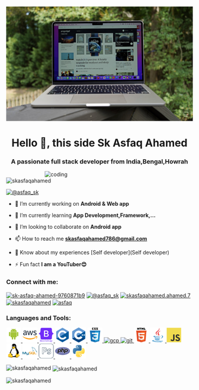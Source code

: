 <!---
SKASFAQAHAMED/SKASFAQAHAMED is a ✨ special ✨ repository because its `README.md` (this file) appears on your GitHub profile.
You can click the Preview link to take a look at your changes.
- 👋 Hi, I’m @SKASFAQAHAMED
- 👀 I’m interested in ...
- 🌱 I’m currently learning ...
- 💞️ I’m looking to collaborate on ...
- 📫 How to reach me ...
--->
![logo](https://github.com/SKASFAQAHAMED/SKASFAQAHAMED/blob/main/8f645890-0318-11ed-abe7-4a5445793bdd.jpeg)
<h1 align="center">Hello 👋, this side Sk Asfaq Ahamed</h1>
<h3 align="center">A passionate full stack developer from India,Bengal,Howrah</h3>

<img align="right" alt="coding" width="400" src="[[[[[https://www.google.co.in/url?sa=i&url=https%3A%2F%2Fgithub.com%2FVL-037&psig=AOvVaw2Xt2iXjTuP1rhmL8CNryI-&ust=1690789055980000&source=images&cd=vfe&opi=89978449&ved=0CBEQjRxqFwoTCJDkmpr2tYADFQAAAAAdAAAAABAp](https://camo.githubusercontent.com/d38048c04473ce7fbcdde5bb8eb4a9722b7cb630de5ab485967633759c21b534/68747470733a2f2f7777772e756e696167656e74732e636f6d2f6173736574732f696d616765732f736b7970652d73657373696f6e2e676966](https://camo.githubusercontent.com/d38048c04473ce7fbcdde5bb8eb4a9722b7cb630de5ab485967633759c21b534/68747470733a2f2f7777772e756e696167656e74732e636f6d2f6173736574732f696d616765732f736b7970652d73657373696f6e2e676966))](https://camo.githubusercontent.com/d38048c04473ce7fbcdde5bb8eb4a9722b7cb630de5ab485967633759c21b534/68747470733a2f2f7777772e756e696167656e74732e636f6d2f6173736574732f696d616765732f736b7970652d73657373696f6e2e676966)](https://www.google.co.in/url?sa=i&url=https%3A%2F%2Fdribbble.com%2Fshots%2F14032021-Programming-Animation&psig=AOvVaw2BXfi47VB6hsjDQOyB-heC&ust=1690789691521000&source=images&cd=vfe&opi=89978449&ved=0CBEQjRxqFwoTCPiKwsn4tYADFQAAAAAdAAAAABAE)](https://www.google.co.in/url?sa=i&url=https%3A%2F%2Fwww.lambdatest.com%2Fnewsletter%2Feditions%2Fissue24&psig=AOvVaw2Xt2iXjTuP1rhmL8CNryI-&ust=1690789055980000&source=images&cd=vfe&opi=89978449&ved=0CBEQjRxqGAoTCJDkmpr2tYADFQAAAAAdAAAAABCeAQ)">

<p align="left"> <img src="https://komarev.com/ghpvc/?username=skasfaqahamed&label=Profile%20views&color=0e75b6&style=flat" alt="skasfaqahamed" /> </p>

<p align="left"> <a href="https://twitter.com/@asfaq_sk" target="blank"><img src="https:![image](https://github.com/SKASFAQAHAMED/SKASFAQAHAMED/assets/92204267/3c1c6ed2-648a-4062-84a7-4320b148eeff)
//img.shields.io/twitter/follow/@asfaq_sk?logo=twitter&style=for-the-badge" alt="@asfaq_sk" /></a> </p>

- 🔭 I’m currently working on **Android & Web app**

- 🌱 I’m currently learning **App Development,Framework,...**

- 👯 I’m looking to collaborate on **Android app**

- 📫 How to reach me **skasfaqahamed786@gmail.com**

- 📄 Know about my experiences [Self developer](Self developer)

- ⚡ Fun fact **I am a YouTuber😊**

<h3 align="left">Connect with me:</h3>
<p align="left">

<a href="https://linkedin.com/in/sk-asfaq-ahamed-9760871b9" target="blank"><img align="center" src="https://raw.githubusercontent.com/rahuldkjain/github-profile-readme-generator/master/src/images/icons/Social/linked-in-alt.svg" alt="sk-asfaq-ahamed-9760871b9" height="30" width="40" /></a>
<a href="https://twitter.com/@asfaq_sk" target="blank"><img align="center" src="https://raw.githubusercontent.com/rahuldkjain/github-profile-readme-generator/master/src/images/icons/Social/twitter.svg" alt="@asfaq_sk" height="30" width="40" /></a>
<a href="https://fb.com/skasfaqahamed.ahamed.7" target="blank"><img align="center" src="https://raw.githubusercontent.com/rahuldkjain/github-profile-readme-generator/master/src/images/icons/Social/facebook.svg" alt="skasfaqahamed.ahamed.7" height="30" width="40" /></a>
<a href="https://instagram.com/skasfaqahamed" target="blank"><img align="center" src="https://raw.githubusercontent.com/rahuldkjain/github-profile-readme-generator/master/src/images/icons/Social/instagram.svg" alt="skasfaqahamed" height="30" width="40" /></a>
<a href="https://www.youtube.com/@asfaq8797" target="blank"><img align="center" src="https://raw.githubusercontent.com/rahuldkjain/github-profile-readme-generator/master/src/images/icons/Social/youtube.svg" alt="asfaq" height="30" width="40" /></a>
</p>

<h3 align="left">Languages and Tools:</h3>
<p align="left"> <a href="https://developer.android.com" target="_blank" rel="noreferrer"> <img src="https://raw.githubusercontent.com/devicons/devicon/master/icons/android/android-original-wordmark.svg" alt="android" width="40" height="40"/> </a> <a href="https://aws.amazon.com" target="_blank" rel="noreferrer"> <img src="https://raw.githubusercontent.com/devicons/devicon/master/icons/amazonwebservices/amazonwebservices-original-wordmark.svg" alt="aws" width="40" height="40"/> </a> <a href="https://getbootstrap.com" target="_blank" rel="noreferrer"> <img src="https://raw.githubusercontent.com/devicons/devicon/master/icons/bootstrap/bootstrap-plain-wordmark.svg" alt="bootstrap" width="40" height="40"/> </a> <a href="https://www.cprogramming.com/" target="_blank" rel="noreferrer"> <img src="https://raw.githubusercontent.com/devicons/devicon/master/icons/c/c-original.svg" alt="c" width="40" height="40"/> </a> <a href="https://www.w3schools.com/cpp/" target="_blank" rel="noreferrer"> <img src="https://raw.githubusercontent.com/devicons/devicon/master/icons/cplusplus/cplusplus-original.svg" alt="cplusplus" width="40" height="40"/> </a> <a href="https://www.w3schools.com/css/" target="_blank" rel="noreferrer"> <img src="https://raw.githubusercontent.com/devicons/devicon/master/icons/css3/css3-original-wordmark.svg" alt="css3" width="40" height="40"/> </a> <a href="https://cloud.google.com" target="_blank" rel="noreferrer"> <img src="https://www.vectorlogo.zone/logos/google_cloud/google_cloud-icon.svg" alt="gcp" width="40" height="40"/> </a> <a href="https://git-scm.com/" target="_blank" rel="noreferrer"> <img src="https://www.vectorlogo.zone/logos/git-scm/git-scm-icon.svg" alt="git" width="40" height="40"/> </a> <a href="https://www.w3.org/html/" target="_blank" rel="noreferrer"> <img src="https://raw.githubusercontent.com/devicons/devicon/master/icons/html5/html5-original-wordmark.svg" alt="html5" width="40" height="40"/> </a> <a href="https://www.java.com" target="_blank" rel="noreferrer"> <img src="https://raw.githubusercontent.com/devicons/devicon/master/icons/java/java-original.svg" alt="java" width="40" height="40"/> </a> <a href="https://developer.mozilla.org/en-US/docs/Web/JavaScript" target="_blank" rel="noreferrer"> <img src="https://raw.githubusercontent.com/devicons/devicon/master/icons/javascript/javascript-original.svg" alt="javascript" width="40" height="40"/> </a> <a href="https://www.linux.org/" target="_blank" rel="noreferrer"> <img src="https://raw.githubusercontent.com/devicons/devicon/master/icons/linux/linux-original.svg" alt="linux" width="40" height="40"/> </a> <a href="https://www.mysql.com/" target="_blank" rel="noreferrer"> <img src="https://raw.githubusercontent.com/devicons/devicon/master/icons/mysql/mysql-original-wordmark.svg" alt="mysql" width="40" height="40"/> </a> <a href="https://www.photoshop.com/en" target="_blank" rel="noreferrer"> <img src="https://raw.githubusercontent.com/devicons/devicon/master/icons/photoshop/photoshop-line.svg" alt="photoshop" width="40" height="40"/> </a> <a href="https://www.php.net" target="_blank" rel="noreferrer"> <img src="https://raw.githubusercontent.com/devicons/devicon/master/icons/php/php-original.svg" alt="php" width="40" height="40"/> </a> <a href="https://www.python.org" target="_blank" rel="noreferrer"> <img src="https://raw.githubusercontent.com/devicons/devicon/master/icons/python/python-original.svg" alt="python" width="40" height="40"/> </a> </p>

<p><img align="left" src="https://github-readme-stats.vercel.app/api/top-langs?username=skasfaqahamed&show_icons=true&theme=dark&title_color=444444&text_color=7a7a7a&locale=en&layout=compact" alt="skasfaqahamed" /></p>

<p>&nbsp;<img align="center" src="https://github-readme-stats.vercel.app/api?username=skasfaqahamed&show_icons=true&locale=en" alt="skasfaqahamed" /></p>

<p><img align="center" src="https://github-readme-streak-stats.herokuapp.com/?user=skasfaqahamed&" alt="skasfaqahamed" /></p>
